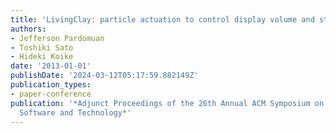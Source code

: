```yaml
---
title: 'LivingClay: particle actuation to control display volume and stiffness'
authors:
- Jefferson Pardomuan
- Toshiki Sato
- Hideki Koike
date: '2013-01-01'
publishDate: '2024-03-12T05:17:59.882149Z'
publication_types:
- paper-conference
publication: '*Adjunct Proceedings of the 26th Annual ACM Symposium on User Interface
  Software and Technology*'
---
```

